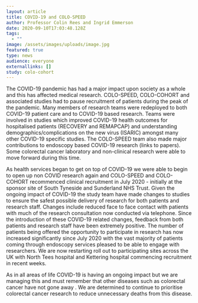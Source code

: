 ```yaml
---
layout: article
title: COVID-19 and COLO-SPEED
author: Professor Colin Rees and Ingrid Emmerson
date: 2020-09-10T17:03:48.128Z
tags:
  - ""
image: /assets/images/uploads/image.jpg
featured: true
type: news
audience: everyone
externallinks: []
study: colo-cohort
---
```

The COVID-19 pandemic has had a major impact upon society as a whole and this has affected medical research. COLO-SPEED, COLO-COHORT and associated studies had to pause recruitment of patients during the peak of the pandemic. Many members of research teams were redeployed to both COVID-19 patient care and to COVID-19 based research. Teams were involved in studies which improved COVID-19 health outcomes for hospitalised patients (RECOVERY and REMAPCAP) and understanding demographics/complications on the new virus (ISARIC) amongst many other COVID-19 specific studies. The COLO-SPEED team also made major contributions to endoscopy based COVID-19 research (links to papers). Some colorectal cancer laboratory and non-clinical research were able to move forward during this time.

As health services began to get on top of COVID-19 we were able to begin to open up non COVID research again and COLO-SPEED and COLO-COHORT recommenced clinical recruitment in July 2020 - initially at the sponsor site of South Tyneside and Sunderland NHS Trust. Given the ongoing impact of COVID-19 the study team have made changes to studies to ensure the safest possible delivery of research for both patients and research staff. Changes include reduced face to face contact with patients with much of the research consultation now conducted via telephone. Since the introduction of these COVID-19 related changes, feedback from both patients and research staff have been extremely positive. The number of patients being offered the opportunity to participate in research has now increased significantly since July 2020 with the vast majority of patients coming through endoscopy services pleased to be able to engage with researchers. We are now restarting roll out to participating sites across the UK with North Tees hospital and Kettering hospital commencing recruitment in recent weeks.

As in all areas of life COVID-19 is having an ongoing impact but we are managing this and must remember that other diseases such as colorectal cancer have not gone away . We are determined to continue to prioritise colorectal cancer research to reduce unnecessary deaths from this disease.